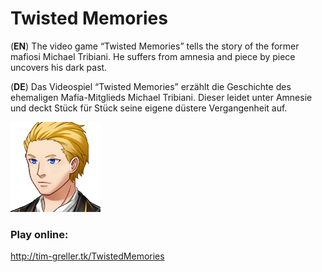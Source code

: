 # Twisted Memories

(__EN__) The video game “Twisted Memories” tells the story of the former mafiosi Michael Tribiani. He suffers from amnesia and piece by piece uncovers his dark past. 

(__DE__) Das Videospiel “Twisted Memories” erzählt die Geschichte des ehemaligen Mafia-Mitglieds Michael Tribiani. Dieser leidet unter Amnesie und deckt Stück für Stück seine eigene düstere Vergangenheit auf.

![Micheal](dev/img/faces/michael2.png)

### Play online:
http://tim-greller.tk/TwistedMemories
